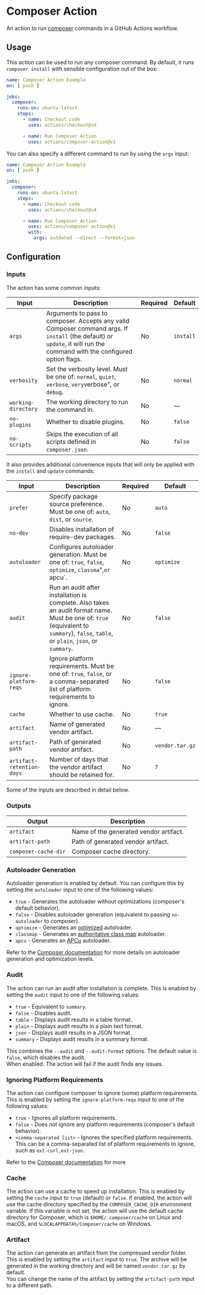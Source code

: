 Composer Action
===============
An action to run [composer](https://getcomposer.org/) commands in a GitHub Actions workflow.

## Usage

This action can be used to run any composer command. By default, it runs `composer install` with sensible configuration
out of the box:

```yaml
name: Composer Action Example
on: [ push ]

jobs:
  composer:
    runs-on: ubuntu-latest
    steps:
      - name: Checkout code
        uses: actions/checkout@v4

      - name: Run Composer Action
        uses: actions/composer-action@v1
```

You can also specify a different command to run by using the `args` input:

```yaml
name: Composer Action Example
on: [ push ]

jobs:
  composer:
    runs-on: ubuntu-latest
    steps:
      - name: Checkout code
        uses: actions/checkout@v4

      - name: Run Composer Action
        uses: actions/composer-action@v1
        with:
          args: outdated --direct --format=json
```

## Configuration

### Inputs

The action has some common inputs:

| Input               | Description                                                                                                                                                               | Required | Default   |
|---------------------|---------------------------------------------------------------------------------------------------------------------------------------------------------------------------|----------|-----------|
| `args`              | Arguments to pass to composer. Accepts any valid Composer command args. If `install` (the default) or `update`, it will run the command with the configured option flags. | No       | `install` |
| `verbosity`         | Set the verbosity level. Must be one of: `normal`, `quiet`, `verbose`, `very`verbose", or `debug`.                                                                        | No       | `normal`  |
| `working-directory` | The working directory to run the command in.                                                                                                                              | No       | —         |
| `no-plugins`        | Whether to disable plugins.                                                                                                                                               | No       | `false`   |
| `no-scripts`        | Skips the execution of all scripts defined in `composer.json`.                                                                                                            | No       | `false`   |

It also provides additional convenience inputs that will only be applied with the `install` and `update` commands:

| Input                     | Description                                                                                                                                                                         | Required | Default         |
|---------------------------|-------------------------------------------------------------------------------------------------------------------------------------------------------------------------------------|----------|-----------------|
| `prefer`                  | Specify package source preference. Must be one of: `auto`, `dist`, or `source`.                                                                                                     | No       | `auto`          |
| `no-dev`                  | Disables installation of require-dev packages.                                                                                                                                      | No       | `false`         |
| `autoloader`              | Configures autoloader generation. Must be one of: `true`, `false`, `optimize`, `classma`",`or `apcu`.                                                                               | No       | `optimize`      |
| `audit`                   | Run an audit after installation is complete. Also takes an audit format name. Must be one of: `true` (equivalent to `summary`), `false`, `table`, or `plain`, `json`, or `summary`. | No       | `false`         |
| `ignore-platform-reqs`    | Ignore platform requirements. Must be one of: `true`, `false`, or a comma-separated list of platform requirements to ignore.                                                        | No       | `false`         |
| `cache`                   | Whether to use cache.                                                                                                                                                               | No       | `true`          |
| `artifact`                | Name of generated vendor artifact.                                                                                                                                                  | No       | —               |
| `artifact-path`           | Path of generated vendor artifact.                                                                                                                                                  | No       | `vendor.tar.gz` |
| `artifact-retention-days` | Number of days that the vendor artifact should be retained for.                                                                                                                     | No       | `7`             |

Some of the inputs are described in detail below.

### Outputs

| Output               | Description                            |
|----------------------|----------------------------------------|
| `artifact`           | Name of the generated vendor artifact. |
| `artifact-path`      | Path of generated vendor artifact.     |
| `composer-cache-dir` | Composer cache directory.              |

### Autoloader Generation

Autoloader generation is enabled by default. You can configure this by setting the `autoloader` input to one of the
following values:

- `true` - Generates the autoloader without optimizations (composer's default behavior).
- `false` - Disables autoloader generation (equivalent to passing `no-autoloader` to composer).
- `optimize` - Generates
  an [optimized](https://getcomposer.org/doc/articles/autoloader-optimization.md#optimization-level-1-class-map-generation)
  autoloader.
- `classmap` - Generates
  an [authoritative class map](https://getcomposer.org/doc/articles/autoloader-optimization.md#optimization-level-2-a-authoritative-class-maps)
  autoloader.
- `apcu` - Generates
  an [APCu](https://getcomposer.org/doc/articles/autoloader-optimization.md#optimization-level-3-apcu) autoloader.

Refer to the [Composer documentation](https://getcomposer.org/doc/articles/autoloader-optimization.md) for more details
on autoloader generation and optimization levels.

### Audit

The action can run an audit after installation is complete. This is enabled by setting the `audit` input to one of the
following values:

- `true` - Equivalent to `summary`.
- `false` - Disables audit.
- `table` - Displays audit results in a table format.
- `plain` - Displays audit results in a plain text format.
- `json` - Displays audit results in a JSON format.
- `summary` - Displays audit results in a summary format.

This combines the `--audit` and `--audit-format` options. The default value is `false`, which disables the audit.  
When enabled. The action will fail if the audit finds any issues.

### Ignoring Platform Requirements

The action can configure composer to ignore (some) platform requirements. This is enabled by setting the
`ignore-platform-reqs` input to one of the following values:
- `true` - Ignores all platform requirements.
- `false` - Does not ignore any platform requirements (composer's default behavior).
- `<comma-separated list>` - Ignores the specified platform requirements. This can be a comma-separated list of
  platform requirements to ignore, such as `ext-curl,ext-json`.

Refer to the [Composer documentation](https://getcomposer.org/doc/06-config.md#platform) for more

### Cache

The action can use a cache to speed up installation. This is enabled by setting the `cache` input to `true` (default)
or `false`. If enabled, the action will use the cache directory specified by the `COMPOSER_CACHE_DIR` environment
variable. If this variable is not set, the action will use the default cache directory for Composer, which is
`$HOME/.composer/cache` on Linux and macOS, and `%LOCALAPPDATA%/Composer/cache` on Windows.

### Artifact

The action can generate an artifact from the compressed vendor folder. This is enabled by setting the `artifact` input
to `true`. The archive will be generated in the working directory and will be named `vendor.tar.gz` by default.  
You can change the name of the artifact by setting the `artifact-path` input to a different path.
